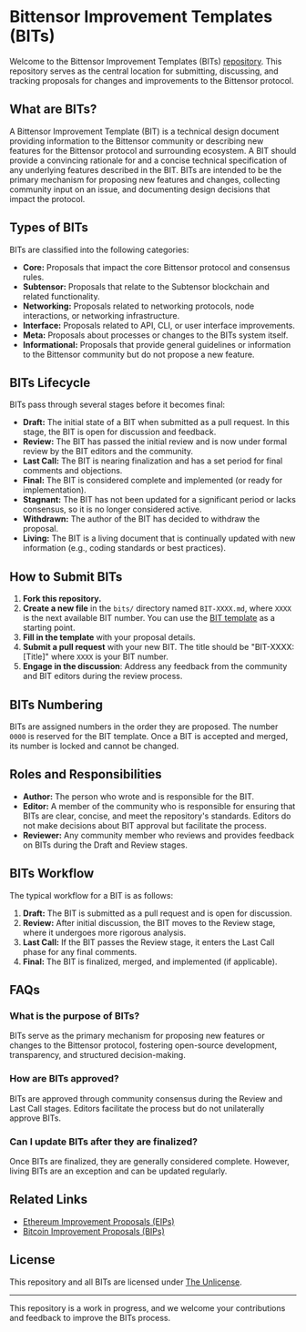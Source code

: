 # Bittensor Improvement Templates (BITs)

Welcome to the Bittensor Improvement Templates (BITs)
[repository](https://github.com/opentensor/bits). This repository serves as the central
location for submitting, discussing, and tracking proposals for changes and improvements to the
Bittensor protocol.

## What are BITs?

A Bittensor Improvement Template (BIT) is a technical design document providing information to
the Bittensor community or describing new features for the Bittensor protocol and surrounding
ecosystem. A BIT should provide a convincing rationale for and a concise technical
specification of any underlying features described in the BIT. BITs are intended to be the
primary mechanism for proposing new features and changes, collecting community input on an
issue, and documenting design decisions that impact the protocol.

## Types of BITs

BITs are classified into the following categories:

- **Core:** Proposals that impact the core Bittensor protocol and consensus rules.
- **Subtensor:** Proposals that relate to the Subtensor blockchain and related functionality.
- **Networking:** Proposals related to networking protocols, node interactions, or networking
  infrastructure.
- **Interface:** Proposals related to API, CLI, or user interface improvements.
- **Meta:** Proposals about processes or changes to the BITs system itself.
- **Informational:** Proposals that provide general guidelines or information to the Bittensor
  community but do not propose a new feature.

## BITs Lifecycle

BITs pass through several stages before it becomes final:

- **Draft:** The initial state of a BIT when submitted as a pull request. In this stage, the
  BIT is open for discussion and feedback.
- **Review:** The BIT has passed the initial review and is now under formal review by the BIT
  editors and the community.
- **Last Call:** The BIT is nearing finalization and has a set period for final comments and
  objections.
- **Final:** The BIT is considered complete and implemented (or ready for implementation).
- **Stagnant:** The BIT has not been updated for a significant period or lacks consensus, so it
  is no longer considered active.
- **Withdrawn:** The author of the BIT has decided to withdraw the proposal.
- **Living:** The BIT is a living document that is continually updated with new information
  (e.g., coding standards or best practices).

## How to Submit BITs

1. **Fork this repository.**
2. **Create a new file** in the `bits/` directory named `BIT-XXXX.md`, where `XXXX` is the next
   available BIT number. You can use the [BIT template](BIT-0000-template.md) as a starting
   point.
3. **Fill in the template** with your proposal details.
4. **Submit a pull request** with your new BIT. The title should be "BIT-XXXX: [Title]" where
   `XXXX` is your BIT number.
5. **Engage in the discussion**: Address any feedback from the community and BIT editors during
   the review process.

## BITs Numbering

BITs are assigned numbers in the order they are proposed. The number `0000` is reserved for the
BIT template. Once a BIT is accepted and merged, its number is locked and cannot be changed.

## Roles and Responsibilities

- **Author:** The person who wrote and is responsible for the BIT.
- **Editor:** A member of the community who is responsible for ensuring that BITs are clear,
  concise, and meet the repository's standards. Editors do not make decisions about BIT
  approval but facilitate the process.
- **Reviewer:** Any community member who reviews and provides feedback on BITs during the Draft
  and Review stages.

## BITs Workflow

The typical workflow for a BIT is as follows:

1. **Draft:** The BIT is submitted as a pull request and is open for discussion.
2. **Review:** After initial discussion, the BIT moves to the Review stage, where it undergoes
   more rigorous analysis.
3. **Last Call:** If the BIT passes the Review stage, it enters the Last Call phase for any
   final comments.
4. **Final:** The BIT is finalized, merged, and implemented (if applicable).

## FAQs

### What is the purpose of BITs?
BITs serve as the primary mechanism for proposing new features or changes to the Bittensor
protocol, fostering open-source development, transparency, and structured decision-making.

### How are BITs approved?
BITs are approved through community consensus during the Review and Last Call stages. Editors
facilitate the process but do not unilaterally approve BITs.

### Can I update BITs after they are finalized?
Once BITs are finalized, they are generally considered complete. However, living BITs are an
exception and can be updated regularly.

## Related Links

- [Ethereum Improvement Proposals (EIPs)](https://eips.ethereum.org/)
- [Bitcoin Improvement Proposals (BIPs)](https://github.com/bitcoin/BIPs)

## License

This repository and all BITs are licensed under [The Unlicense](LICENSE).

---

This repository is a work in progress, and we welcome your contributions and feedback to
improve the BITs process.

